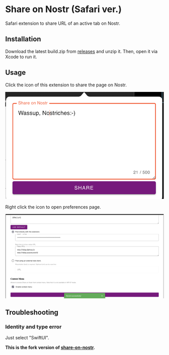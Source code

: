 # Share on Nostr (Safari ver.)

Safari extension to share URL of an active tab on Nostr.

## Installation

Download the latest build.zip from [releases](https://github.com/higedamc/share-on-nostr/releases) and unzip it. Then, open it via Xcode to run it.

<!-- Or, install from [App store](https://chrome.google.com/webstore/detail/share-on-nostr/icfpjhfljddmpinehcnmlfijmiohhodi).  -->
<!-- Note that web store version may not the latest. -->

## Usage

Click the icon of this extension to share the page on Nostr.

![screenshot](./screenshots/popup.png)

Right click the icon to open preferences page.

![screenshot](./screenshots/preferences.png)

## Troubleshooting

### Identity and type error

Just select "SwiftUI".


**This is the fork version of [share-on-nostr](https://github.com/penpenpng/share-on-nostr).**
